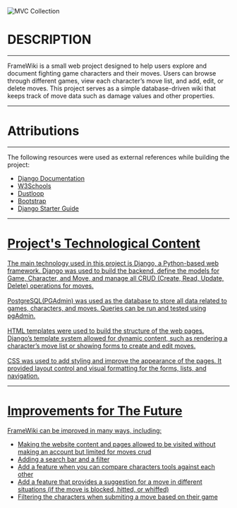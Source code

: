 <img alt="MVC Collection" src="https://pbs.twimg.com/media/GQXjDE_bYAAsoZI?format=jpg&name=4096x4096" />
<h1>DESCRIPTION</h1>

<hr>
<p>FrameWiki is a small web project designed to help users explore and document fighting game characters and their moves. Users can browse through different games, view each character’s move list, and add, edit, or delete moves. This project serves as a simple database-driven wiki that keeps track of move data such as damage values and other properties.</p>
<hr>
<h1>Attributions</h1>
<hr>
<p>The following resources were used as external references while building the project:</p>
<ul>
  
<li><a href="https://docs.djangoproject.com/en/5.2/">Django Documentation</li>

<li><a href="https://www.w3schools.com/">W3Schools</li>

<li><a href="https://www.dustloop.com/w/Main_Page">Dustloop</li>


<li><a href="https://getbootstrap.com/">Bootstrap</li>

<li><a href="https://docs.google.com/document/d/1RBjpbDs7AX9sDOom-xrHYfx66TA1VzJ11jhU4EsC7dU/edit?tab=t.0">Django Starter Guide</li>

</ul>
<hr>
<h1>Project's Technological Content</h1>

<p>The main technology used in this project is Django, a Python-based web framework. Django was used to build the backend, define the models for Game, Character, and Move, and manage all CRUD (Create, Read, Update, Delete) operations for moves.
<br>
<br>
PostgreSQL(PGAdmin) was used as the database to store all data related to games, characters, and moves. Queries can be run and tested using pgAdmin.
<br>
<br>
HTML templates were used to build the structure of the web pages. Django’s template system allowed for dynamic content, such as rendering a character’s move list or showing forms to create and edit moves.
<br>
<br>
CSS was used to add styling and improve the appearance of the pages. It provided layout control and visual formatting for the forms, lists, and navigation.</p>
<hr>
<h1>Improvements for The Future </h1>

<p>FrameWiki can be improved in many ways, including:</p>
<ul>
<li>Making the website content and pages allowed to be visited without making an account but limited for moves crud</li>

<li>Adding a search bar and a filter</li>

<li>Add a feature when you can compare characters tools against each other</li>
<li>Add a feature that provides a suggestion for a  move in different situations (if the move is blocked, hitted, or whiffed)</li>
<li>Filtering the characters when submiting a move based on their game</li>
</ul>

